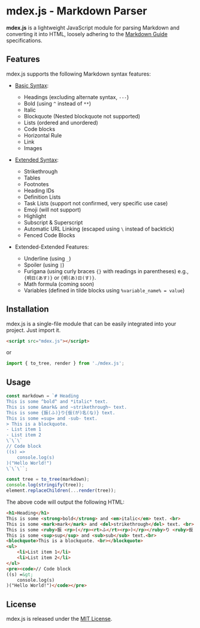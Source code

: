 # mdex.js - Markdown Parser

**mdex.js** is a lightweight JavaScript module for parsing Markdown and converting it into HTML, loosely adhering to the [Markdown Guide](https://www.markdownguide.org/) specifications.

## Features

mdex.js supports the following Markdown syntax features:

- [Basic Syntax](https://www.markdownguide.org/basic-syntax/):
  - Headings (excluding alternate syntax, `---`)
  - Bold (using `^` instead of `**`)
  - Italic
  - Blockquote (Nested blockquote not supported)
  - Lists (ordered and unordered)
  - Code blocks
  - Horizontal Rule
  - Link
  - Images

- [Extended Syntax](https://www.markdownguide.org/extended-syntax/):
  - Strikethrough
  - Tables
  - Footnotes
  - Heading IDs
  - Definition Lists
  - Task Lists (support not confirmed, very specific use case)
  - Emoji (will not support)
  - Highlight
  - Subscript & Superscript
  - Automatic URL Linking (escaped using `\` instead of backtick)
  - Fenced Code Blocks

- Extended-Extended Features:
  - Underline (using `_`)
  - Spoiler (using `|`)
  - Furigana (using curly braces `{}` with readings in parentheses) e.g., `{明日(あす)}` or `{明(あ)日(す)}`.
  - Math formula (coming soon)
  - Variables (defined in tilde blocks using `%variable_name% = value`)

## Installation

mdex.js is a single-file module that can be easily integrated into your project. Just import it.  

```html
<script src="mdex.js"></script>
```

or

```javascript
import { to_tree, render } from './mdex.js';
```

## Usage
```javascript
const markdown = `# Heading
This is some ^bold^ and *italic* text.
This is some &mark& and ~strikethrough~ text.
This is some {振(ふ)}り{仮(が)名(な)} text.
This is some =sup= and -sub- text.
> This is a blockquote.
- List item 1
- List item 2
\`\`\`
// Code block
((s) =>
	console.log(s)
)("Hello World!")
\`\`\``;

const tree = to_tree(markdown);
console.log(stringify(tree));
element.replaceChildren(...render(tree));
```

The above code will output the following HTML:

```html
<h1>Heading</h1>
This is some <strong>bold</strong> and <em>italic</em> text. <br>
This is some <mark>mark</mark> and <del>strikethrough</del> text. <br>
This is some <ruby>振 <rp>(</rp><rt>ふ</rt><rp>)</rp></ruby>り <ruby>仮 <rp>(</rp><rt>が</rt><rp>)</rp>名 <rp>(</rp><rt>な</rt><rp>)</rp></ruby> text. <br>
This is some <sup>sup</sup> and <sub>sub</sub> text.<br>
<blockquote>This is a blockquote. <br></blockquote>
<ul>
	<li>List item 1</li>
	<li>List item 2</li>
</ul>
<pre><code>// Code block
((s) =&gt;
	console.log(s)
)("Hello World!")</code></pre>
```

## License

mdex.js is released under the [MIT License](LICENSE).
